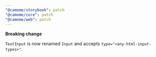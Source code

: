 ```yaml
---
"@camome/storybook": patch
"@camome/core": patch
"@camome/web": patch
---
```


**Breaking change**

`TextInput` is now renamed `Input` and accepts `type="<any-html-input-types>"`.
